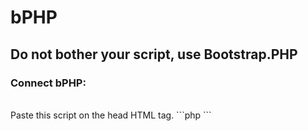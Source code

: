 # bPHP
Do not bother your script, use Bootstrap.PHP
---------------------------------------------------
<h3>Connect bPHP:</h3> <br>
Paste this script on the head HTML tag.
```php
<?php
include 'bphp/bphp.php';
?>
```
